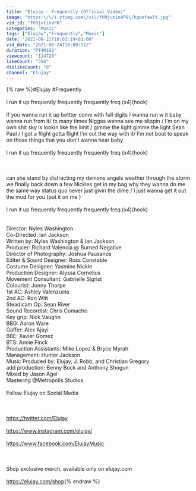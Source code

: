 ```yaml
---
title: "Elujay - Frequently (Official Video)"
image: "https:\/\/i.ytimg.com\/vi\/fH9jutinVP8\/hqdefault.jpg"
vid_id: "fH9jutinVP8"
categories: "Music"
tags: ["Elujay","Frequently","Music"]
date: "2021-09-21T18:03:19+03:00"
vid_date: "2021-06-24T16:00:11Z"
duration: "PT4M18S"
viewcount: "114728"
likeCount: "356"
dislikeCount: "8"
channel: "Elujay"
---
```

{% raw %}#Elujay #Frequently <br /><br />I run it up frequently frequently frequently freq (x4)(hook)<br /><br />If you wanna run it up bettter come with full digits I wanna run w it baby wanna run from it/ to many times Niggas wanna see me slippin / I’m on my own shit sky is lookin like the limit / gimme the light gimme the light Sean Paul / I got a flight gotta flight I’m out the way with it/ I’m not bout to speak on those things that you don’t wanna hear  baby  <br /><br />I run it up frequently frequently frequently freq (x4)(hook)<br /><br /><br /><br />can she stand by distracting my demons angels weather through the storm we finally back down a few Nickles get in my bag why they wanna do me the same way status quo never just givin the dime / I just wanna get it out the mud for you (put it on me ) <br /><br />I run it up frequently frequently frequently freq (x4)(hook)<br /><br /><br />Director: Nyles Washington<br />Co-Directed: Ian Jackson<br />Written by: Nyles Washington &amp; Ian Jackson<br />Producer: Richard Valencia @ Burned Negative<br />Director of Photography: Joshua Pausanos<br />Editer &amp; Sound Designer: Ross Constable<br />Costume Designer: Yasmine Nickle<br />Production Designer: Alyssa Cornelius<br />Movement Consultant: Gabrielle Sigrist<br />Colourist: Jonny Thorpe<br />1st AC: Ashley Valenzuela<br />2nd AC: Ron Witt<br />Steadicam Op: Sean River<br />Sound Recordist: Chris Comacho<br />Key grip: Nick Vaughn<br />BBG: Aaron Ware<br />Gaffer: Alex Ajayi<br />BBE: Xavier Gomez<br />BTS: Annie Finck<br />Production Assistants: Mike Lopez &amp; Bryce Myrah<br />Management: Hunter Jackson<br />Music Produced by: Elujay, J. Robb, and Christian Gregory<br />add production: Benny Bock and Anthony Shogun<br />Mixed by Jason Agel<br />Mastering @Metropolis Studios <br /><br />Follow Elujay on Social Media<br /><br /><br /><br /><a rel="nofollow" target="blank" href="https://twitter.com/Elujay">https://twitter.com/Elujay</a><br /><br /><a rel="nofollow" target="blank" href="https://www.instagram.com/elujay/">https://www.instagram.com/elujay/</a><br /><br /><a rel="nofollow" target="blank" href="https://www.facebook.com/ElujayMusic">https://www.facebook.com/ElujayMusic</a><br /><br /><br /><br />Shop exclusive merch, available only on elujay.com<br /><br /><a rel="nofollow" target="blank" href="https://elujay.com/shop">https://elujay.com/shop</a>{% endraw %}
